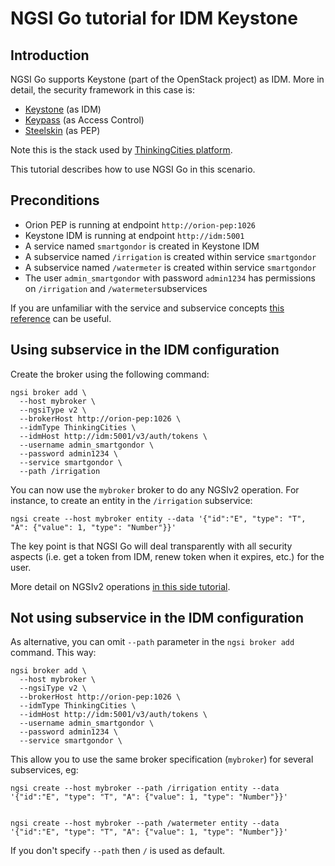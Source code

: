 # NGSI Go tutorial for IDM Keystone

## Introduction

NGSI Go supports Keystone (part of the OpenStack project) as IDM. More in detail, the security framework in this case is:

* [Keystone](https://docs.openstack.org/keystone/latest) (as IDM)
* [Keypass](https://github.com/telefonicaid/fiware-keypass) (as Access Control)
* [Steelskin](https://github.com/telefonicaid/fiware-pep-steelskin) (as PEP)

Note this is the stack used by [ThinkingCities platform](https://thinking-cities.readthedocs.io/en/master/).

This tutorial describes how to use NGSI Go in this scenario.

## Preconditions

* Orion PEP is running at endpoint `http://orion-pep:1026`
* Keystone IDM is running at endpoint `http://idm:5001`
* A service named `smartgondor` is created in Keystone IDM
* A subservice named `/irrigation` is created within service `smartgondor`
* A subservice named `/watermeter` is created within service `smartgondor`
* The user `admin_smartgondor` with password `admin1234` has permissions on `/irrigation` and `/watermeter`subservices

If you are unfamiliar with the service and subservice concepts [this reference](https://thinking-cities.readthedocs.io/en/master/multitenancy/index.html)
can be useful.

## Using subservice in the IDM configuration

Create the broker using the following command:

```console
ngsi broker add \
  --host mybroker \
  --ngsiType v2 \
  --brokerHost http://orion-pep:1026 \
  --idmType ThinkingCities \
  --idmHost http://idm:5001/v3/auth/tokens \
  --username admin_smartgondor \
  --password admin1234 \
  --service smartgondor \
  --path /irrigation
```

You can now use the `mybroker` broker to do any NGSIv2 operation. For instance, to create an entity in the `/irrigation` subservice:

```console
ngsi create --host mybroker entity --data '{"id":"E", "type": "T", "A": {"value": 1, "type": "Number"}}'
```

The key point is that NGSI Go will deal transparently with all security aspects (i.e. get a token from IDM, renew token when it expires, etc.)
for the user.

More detail on NGSIv2 operations [in this side tutorial](ngsi-v2-crud.md).

## Not using subservice in the IDM configuration

As alternative, you can omit `--path` parameter in the `ngsi broker add` command. This way:

```console
ngsi broker add \
  --host mybroker \
  --ngsiType v2 \
  --brokerHost http://orion-pep:1026 \
  --idmType ThinkingCities \
  --idmHost http://idm:5001/v3/auth/tokens \
  --username admin_smartgondor \
  --password admin1234 \
  --service smartgondor \
```

This allow you to use the same broker specification (`mybroker`) for several subservices, eg:

```console
ngsi create --host mybroker --path /irrigation entity --data '{"id":"E", "type": "T", "A": {"value": 1, "type": "Number"}}'


ngsi create --host mybroker --path /watermeter entity --data '{"id":"E", "type": "T", "A": {"value": 1, "type": "Number"}}'
```

If you don't specify `--path` then `/` is used as default.
